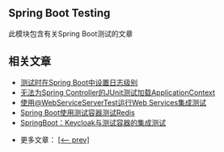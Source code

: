 ## Spring Boot Testing

此模块包含有关Spring Boot测试的文章

## 相关文章

+ [测试时在Spring Boot中设置日志级别](docs/测试时在SpringBoot中设置日志级别.md)
+ [无法为Spring Controller的JUnit测试加载ApplicationContext](docs/无法为Spring-Controller的JUnit测试加载ApplicationContext.md)
+ [使用@WebServiceServerTest运行Web Services集成测试](docs/使用@WebServiceServerTest运行WebServices集成测试.md)
+ [Spring Boot使用测试容器测试Redis](docs/SpringBoot使用测试容器测试Redis.md)
+ [SpringBoot：Keycloak与测试容器的集成测试](docs/SpringBoot-Keycloak与测试容器的集成测试.md)

- 更多文章： [[<-- prev]](../spring-boot-testing-1/README.md)